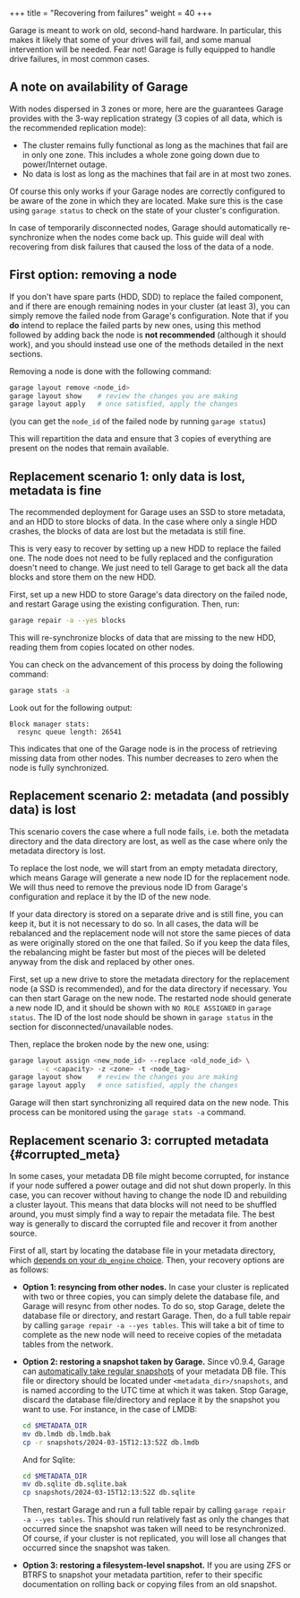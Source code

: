 +++
title = "Recovering from failures"
weight = 40
+++

Garage is meant to work on old, second-hand hardware.
In particular, this makes it likely that some of your drives will fail, and some manual intervention will be needed.
Fear not! Garage is fully equipped to handle drive failures, in most common cases.

## A note on availability of Garage

With nodes dispersed in 3 zones or more, here are the guarantees Garage provides with the 3-way replication strategy (3 copies of all data, which is the recommended replication mode):

- The cluster remains fully functional as long as the machines that fail are in only one zone. This includes a whole zone going down due to power/Internet outage.
- No data is lost as long as the machines that fail are in at most two zones.

Of course this only works if your Garage nodes are correctly configured to be aware of the zone in which they are located.
Make sure this is the case using `garage status` to check on the state of your cluster's configuration.

In case of temporarily disconnected nodes, Garage should automatically re-synchronize
when the nodes come back up. This guide will deal with recovering from disk failures
that caused the loss of the data of a node.


## First option: removing a node

If you don't have spare parts (HDD, SDD) to replace the failed component, and if there are enough remaining nodes in your cluster
(at least 3), you can simply remove the failed node from Garage's configuration.
Note that if you **do** intend to replace the failed parts by new ones, using this method followed by adding back the node is **not recommended** (although it should work),
and you should instead use one of the methods detailed in the next sections.

Removing a node is done with the following command:

```bash
garage layout remove <node_id>
garage layout show    # review the changes you are making
garage layout apply   # once satisfied, apply the changes
```

(you can get the `node_id` of the failed node by running `garage status`)

This will repartition the data and ensure that 3 copies of everything are present on the nodes that remain available.



## Replacement scenario 1: only data is lost, metadata is fine

The recommended deployment for Garage uses an SSD to store metadata, and an HDD to store blocks of data.
In the case where only a single HDD crashes, the blocks of data are lost but the metadata is still fine.

This is very easy to recover by setting up a new HDD to replace the failed one.
The node does not need to be fully replaced and the configuration doesn't need to change.
We just need to tell Garage to get back all the data blocks and store them on the new HDD.

First, set up a new HDD to store Garage's data directory on the failed node, and restart Garage using
the existing configuration.  Then, run:

```bash
garage repair -a --yes blocks
```

This will re-synchronize blocks of data that are missing to the new HDD, reading them from copies located on other nodes.

You can check on the advancement of this process by doing the following command:

```bash
garage stats -a
```

Look out for the following output:

```
Block manager stats:
  resync queue length: 26541
```

This indicates that one of the Garage node is in the process of retrieving missing data from other nodes.
This number decreases to zero when the node is fully synchronized.


## Replacement scenario 2: metadata (and possibly data) is lost

This scenario covers the case where a full node fails, i.e. both the metadata directory and
the data directory are lost, as well as the case where only the metadata directory is lost.

To replace the lost node, we will start from an empty metadata directory, which means
Garage will generate a new node ID for the replacement node.
We will thus need to remove the previous node ID from Garage's configuration and replace it by the ID of the new node.

If your data directory is stored on a separate drive and is still fine, you can keep it, but it is not necessary to do so.
In all cases, the data will be rebalanced and the replacement node will not store the same pieces of data
as were originally stored on the one that failed. So if you keep the data files, the rebalancing
might be faster but most of the pieces will be deleted anyway from the disk and replaced by other ones.

First, set up a new drive to store the metadata directory for the replacement node (a SSD is recommended),
and for the data directory if necessary. You can then start Garage on the new node.
The restarted node should generate a new node ID, and it should be shown with `NO ROLE ASSIGNED` in `garage status`.
The ID of the lost node should be shown in `garage status` in the section for disconnected/unavailable nodes.

Then, replace the broken node by the new one, using:

```bash
garage layout assign <new_node_id> --replace <old_node_id> \
		-c <capacity> -z <zone> -t <node_tag>
garage layout show    # review the changes you are making
garage layout apply   # once satisfied, apply the changes
```

Garage will then start synchronizing all required data on the new node.
This process can be monitored using the `garage stats -a` command.

## Replacement scenario 3: corrupted metadata {#corrupted_meta}

In some cases, your metadata DB file might become corrupted, for instance if
your node suffered a power outage and did not shut down properly. In this case,
you can recover without having to change the node ID and rebuilding a cluster
layout. This means that data blocks will not need to be shuffled around, you
must simply find a way to repair the metadata file. The best way is generally
to discard the corrupted file and recover it from another source.

First of all, start by locating the database file in your metadata directory,
which [depends on your `db_engine`
choice](@/documentation/reference-manual/configuration.md#db_engine).  Then,
your recovery options are as follows:

- **Option 1: resyncing from other nodes.** In case your cluster is replicated
  with two or three copies, you can simply delete the database file, and Garage
  will resync from other nodes. To do so, stop Garage, delete the database file
  or directory, and restart Garage. Then, do a full table repair by calling
  `garage repair -a --yes tables`.  This will take a bit of time to complete as
  the new node will need to receive copies of the metadata tables from the
  network.

- **Option 2: restoring a snapshot taken by Garage.** Since v0.9.4, Garage can
  [automatically take regular
  snapshots](@/documentation/reference-manual/configuration.md#metadata_auto_snapshot_interval)
  of your metadata DB file. This file or directory should be located under
  `<metadata_dir>/snapshots`, and is named according to the UTC time at which it
  was taken. Stop Garage, discard the database file/directory and replace it by the
  snapshot you want to use. For instance, in the case of LMDB:

  ```bash
  cd $METADATA_DIR
  mv db.lmdb db.lmdb.bak
  cp -r snapshots/2024-03-15T12:13:52Z db.lmdb
  ```

  And for Sqlite:

  ```bash
  cd $METADATA_DIR
  mv db.sqlite db.sqlite.bak
  cp snapshots/2024-03-15T12:13:52Z db.sqlite
  ```

  Then, restart Garage and run a full table repair by calling `garage repair -a
  --yes tables`.  This should run relatively fast as only the changes that
  occurred since the snapshot was taken will need to be resynchronized. Of
  course, if your cluster is not replicated, you will lose all changes that
  occurred since the snapshot was taken.

- **Option 3: restoring a filesystem-level snapshot.** If you are using ZFS or
  BTRFS to snapshot your metadata partition, refer to their specific
  documentation on rolling back or copying files from an old snapshot.
